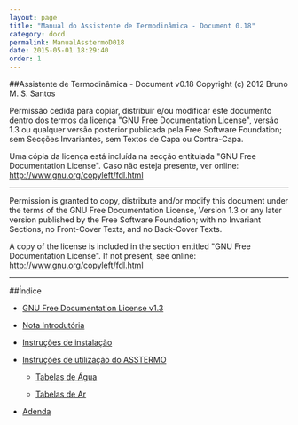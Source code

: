 ```yaml
---
layout: page
title: "Manual do Assistente de Termodinâmica - Document 0.18"
category: docd
permalink: ManualAsstermoD018
date: 2015-05-01 18:29:40
order: 1
---
```


##Assistente de Termodinâmica - Document v0.18
Copyright (c) 2012 Bruno M. S. Santos

Permissão cedida para copiar, distribuir e/ou modificar este documento dentro dos termos da licença "GNU Free Documentation License", versão 1.3 ou qualquer versão posterior publicada pela Free Software Foundation; sem Secções Invariantes, sem Textos de Capa ou Contra-Capa.

Uma cópia da licença está incluída na secção entitulada "GNU Free Documentation License". Caso não esteja presente, ver online: http://www.gnu.org/copyleft/fdl.html

---

Permission is granted to copy, distribute and/or modify this document under the terms of the GNU Free Documentation License, Version 1.3 or any later version published by the Free Software Foundation; with no Invariant Sections, no Front-Cover Texts, and no Back-Cover Texts.

A copy of the license is included in the section entitled "GNU Free Documentation License". If not present, see online: http://www.gnu.org/copyleft/fdl.html

---


##Índice


* [GNU Free Documentation License v1.3](/GFDL13)

* [Nota Introdutória](/ManualAsstermoD018Intro)

* [Instruções de instalação](/ManualAsstermoD018Instalar)

* [Instruções de utilização do ASSTERMO](/ManualAsstermoD018Utilizacao)

  * [Tabelas de Água](/ManualAsstermoD018Agua)

  * [Tabelas de Ar](/ManualAsstermoD018Ar)

* [Adenda](/ManualAsstermoD018Adenda)
